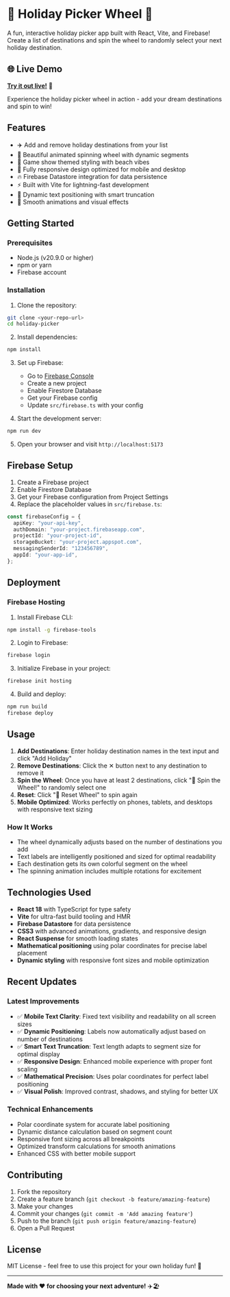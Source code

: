 # 🎪 Holiday Picker Wheel 🎪

A fun, interactive holiday picker app built with React, Vite, and Firebase! Create a list of destinations and spin the wheel to randomly select your next holiday destination.

## 🌐 Live Demo

**[Try it out live!](https://wheel-of-holidays.web.app/)** 🎉

Experience the holiday picker wheel in action - add your dream destinations and spin to win!

## Features

- ✈️ Add and remove holiday destinations from your list
- 🎡 Beautiful animated spinning wheel with dynamic segments
- 🎯 Game show themed styling with beach vibes
- 📱 Fully responsive design optimized for mobile and desktop
- 🔥 Firebase Datastore integration for data persistence
- ⚡ Built with Vite for lightning-fast development
- 🎨 Dynamic text positioning with smart truncation
- 🌊 Smooth animations and visual effects

## Getting Started

### Prerequisites

- Node.js (v20.9.0 or higher)
- npm or yarn
- Firebase account

### Installation

1. Clone the repository:

```bash
git clone <your-repo-url>
cd holiday-picker
```

2. Install dependencies:

```bash
npm install
```

3. Set up Firebase:

   - Go to [Firebase Console](https://console.firebase.google.com/)
   - Create a new project
   - Enable Firestore Database
   - Get your Firebase config
   - Update `src/firebase.ts` with your config

4. Start the development server:

```bash
npm run dev
```

5. Open your browser and visit `http://localhost:5173`

## Firebase Setup

1. Create a Firebase project
2. Enable Firestore Database
3. Get your Firebase configuration from Project Settings
4. Replace the placeholder values in `src/firebase.ts`:

```typescript
const firebaseConfig = {
  apiKey: "your-api-key",
  authDomain: "your-project.firebaseapp.com",
  projectId: "your-project-id",
  storageBucket: "your-project.appspot.com",
  messagingSenderId: "123456789",
  appId: "your-app-id",
};
```

## Deployment

### Firebase Hosting

1. Install Firebase CLI:

```bash
npm install -g firebase-tools
```

2. Login to Firebase:

```bash
firebase login
```

3. Initialize Firebase in your project:

```bash
firebase init hosting
```

4. Build and deploy:

```bash
npm run build
firebase deploy
```

## Usage

1. **Add Destinations**: Enter holiday destination names in the text input and click "Add Holiday"
2. **Remove Destinations**: Click the ✕ button next to any destination to remove it
3. **Spin the Wheel**: Once you have at least 2 destinations, click "🎯 Spin the Wheel!" to randomly select one
4. **Reset**: Click "🔄 Reset Wheel" to spin again
5. **Mobile Optimized**: Works perfectly on phones, tablets, and desktops with responsive text sizing

### How It Works

- The wheel dynamically adjusts based on the number of destinations you add
- Text labels are intelligently positioned and sized for optimal readability
- Each destination gets its own colorful segment on the wheel
- The spinning animation includes multiple rotations for excitement

## Technologies Used

- **React 18** with TypeScript for type safety
- **Vite** for ultra-fast build tooling and HMR
- **Firebase Datastore** for data persistence
- **CSS3** with advanced animations, gradients, and responsive design
- **React Suspense** for smooth loading states
- **Mathematical positioning** using polar coordinates for precise label placement
- **Dynamic styling** with responsive font sizes and mobile optimization

## Recent Updates

### Latest Improvements

- ✅ **Mobile Text Clarity**: Fixed text visibility and readability on all screen sizes
- ✅ **Dynamic Positioning**: Labels now automatically adjust based on number of destinations
- ✅ **Smart Text Truncation**: Text length adapts to segment size for optimal display
- ✅ **Responsive Design**: Enhanced mobile experience with proper font scaling
- ✅ **Mathematical Precision**: Uses polar coordinates for perfect label positioning
- ✅ **Visual Polish**: Improved contrast, shadows, and styling for better UX

### Technical Enhancements

- Polar coordinate system for accurate label positioning
- Dynamic distance calculation based on segment count
- Responsive font sizing across all breakpoints
- Optimized transform calculations for smooth animations
- Enhanced CSS with better mobile support

## Contributing

1. Fork the repository
2. Create a feature branch (`git checkout -b feature/amazing-feature`)
3. Make your changes
4. Commit your changes (`git commit -m 'Add amazing feature'`)
5. Push to the branch (`git push origin feature/amazing-feature`)
6. Open a Pull Request

## License

MIT License - feel free to use this project for your own holiday fun! 🎉

---

**Made with ❤️ for choosing your next adventure!** ✈️🏖️
